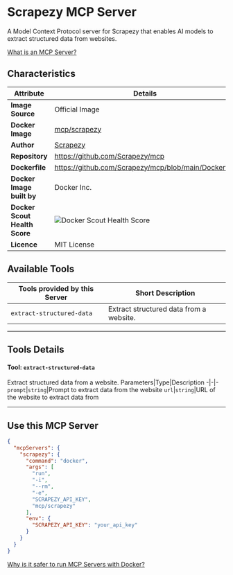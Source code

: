# Scrapezy MCP Server

A Model Context Protocol server for Scrapezy that enables AI models to extract structured data from websites.

[What is an MCP Server?](https://www.anthropic.com/news/model-context-protocol)

## Characteristics
Attribute|Details|
|-|-|
**Image Source**|Official Image
**Docker Image**|[mcp/scrapezy](https://hub.docker.com/repository/docker/mcp/scrapezy)
**Author**|[Scrapezy](https://github.com/Scrapezy)
**Repository**|https://github.com/Scrapezy/mcp
**Dockerfile**|https://github.com/Scrapezy/mcp/blob/main/Dockerfile
**Docker Image built by**|Docker Inc.
**Docker Scout Health Score**| ![Docker Scout Health Score](https://api.scout.docker.com/v1/policy/insights/org-image-score/badge/mcp/scrapezy)
**Licence**|MIT License

## Available Tools
Tools provided by this Server|Short Description
-|-
`extract-structured-data`|Extract structured data from a website.|

---
## Tools Details

#### Tool: **`extract-structured-data`**
Extract structured data from a website.
Parameters|Type|Description
-|-|-
`prompt`|`string`|Prompt to extract data from the website
`url`|`string`|URL of the website to extract data from

---
## Use this MCP Server

```json
{
  "mcpServers": {
    "scrapezy": {
      "command": "docker",
      "args": [
        "run",
        "-i",
        "--rm",
        "-e",
        "SCRAPEZY_API_KEY",
        "mcp/scrapezy"
      ],
      "env": {
        "SCRAPEZY_API_KEY": "your_api_key"
      }
    }
  }
}
```

[Why is it safer to run MCP Servers with Docker?](https://www.docker.com/blog/the-model-context-protocol-simplifying-building-ai-apps-with-anthropic-claude-desktop-and-docker/)
